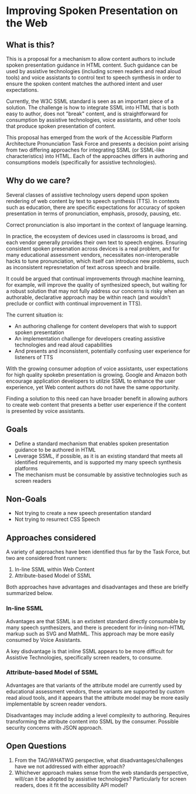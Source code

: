 # Improving Spoken Presentation on the Web

## What is this?

This is a proposal for a mechanism to allow content authors to include spoken presentation
guidance in HTML content.  Such guidance can be used by assistive technologies (including screen readers and read aloud tools) and voice assistants to control text to speech synthesis in order
to ensure the spoken content matches the authored intent and user expectations.

Currently, the W3C SSML standard is seen as an important piece of a solution. The challenge is
how to integrate SSML into HTML that is both easy to author, does not "break" content, and is straightforward for consumption by assistive technologies, voice assistants, and other tools
that produce spoken presentation of content.

This proposal has emerged from the work of the Accessible Platform Architecture Pronunciation
Task Force and presents a decision point arising from two differing approaches for integrating SSML (or SSML-like characteristics) into HTML.  Each of the approaches differs in authoring and consumptions models (specifically for assistive technologies).

## Why do we care?

Several classes of assistive technology users depend upon spoken rendering of web content by
text to speech synthesis (TTS).  In contexts such as education, there are specific expectations for
accuracy of spoken presentation in terms of pronunciation, emphasis, prosody, pausing, etc. 

Correct pronunciation is also important in the context of language learning. 

In practice, the ecosystem of devices used in classrooms is broad, and each vendor generally provides their own text to speech engines.  Ensuring consistent spoken presenation across devices is a real problem, and for many educational assessment vendors, necessitates non-interoperable hacks to tune pronunciation, which itself can introduce new problems, such as inconsistent represnetation of text across speech and braille.

It could be argued that continual improvements through machine learning, for example, will improve the quality of synthesized speech, but waiting for a robust solution that may not fully address our concerns is risky when an authorable, declarative approach may be within reach (and wouldn't preclude or conflict with continual improvement in TTS). 

The current situation is:  

* An authoring challenge for content developers that wish to support spoken presentation
* An implementation challenge for developers creating assistive technologies and read aloud capabilities
* And presents and inconsistent, potentially confusing user experience for listeners of TTS 

With the growing consumer adoption of voice assistants, user expectations for high quality spokebn presentation is growing.  Google and Amazon both encourage application developers to utilzie SSML to enhance the user experience, yet Web content authors do not have the same opportunity.

Finding a solution to this need can have broader benefit in allowing authors to create web content that presents a better user experience if the content is presented by voice assistants. 

## Goals

* Define a standard mechanism that enables spoken presentation guidance to be authored in HTML
* Leverage SSML, if possible, as it is an existing standard that meets all identified requirements, and is supported my many speech synthesis platforms
* The mechanism must be consumable by assistive technologies such as screen readers

## Non-Goals

* Not trying to create a new speech presentation standard
* Not trying to resurrect CSS Speech

## Approaches considered

A variety of approaches have been identified thus far by the Task Force, but two are considered front runners:

1. In-line SSML within Web Content
2. Attribute-based Model of SSML

Both approaches have advantages and disadvantages and these are  brielfy summarized below.

### In-line SSML

Advantages are that SSML is an extistent standard directly consumable by many speech synthesizers, and there is precedent for in-lining non-HTML markup such as SVG and MathML. This approach may be more easily consumed by Voice Assistants.

A key disdvantage is that inline SSML appears to be more difficult for Assistive Technologies, specifically screen readers, to consume.

### Attribute-based Model of SSML

Advantages are that variants of the attribute model are currently used by educational assessment vendors, these variants are supported by custom read aloud tools, and it appears that the attribute model may be more easily implementable by screen reader vendors.

Disadvantages may include adding a level complexity to authoring. Requires transforming the attribute content into SSML by the consumer. Possible security concerns with JSON approach.

## Open Questions

1. From the TAG/WHATWG perspective,  what disadvantages/challenges have we not addressed with either approach?
2. Whichever approach makes sense from the web standards perspective, will/can it be adopted by assistive technologies? Particularly for screen readers, does it fit the accessibility API model?




